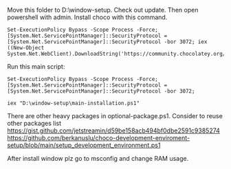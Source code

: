 Move this folder to D:\window-setup.
Check out update.
Then open powershell with admin.
Install choco with this command.


```
Set-ExecutionPolicy Bypass -Scope Process -Force; [System.Net.ServicePointManager]::SecurityProtocol = [System.Net.ServicePointManager]::SecurityProtocol -bor 3072; iex ((New-Object System.Net.WebClient).DownloadString('https://community.chocolatey.org/install.ps1'))
```




Run this main script:

```
Set-ExecutionPolicy Bypass -Scope Process -Force; [System.Net.ServicePointManager]::SecurityProtocol = [System.Net.ServicePointManager]::SecurityProtocol -bor 3072;

iex "D:\window-setup\main-installation.ps1"

```
There are other heavy packages in optional-package.ps1.
Consider to reuse other packages list 
https://gist.github.com/jetstreamin/d59be158acb494bf0dbe2591c9385274
https://github.com/berkanuslu/choco-development-enviroment-setup/blob/main/setup_development_environment.ps1

After install window plz go to msconfig and change RAM usage.
